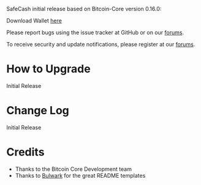 SafeCash initial release based on Bitcoin-Core version 0.16.0:

Download Wallet [here](https://safecash.io/#download)

Please report bugs using the issue tracker at GitHub or on our [forums](https://safecash.io/forum/).

To receive security and update notifications, please register at our [forums](https://safecash.io/forum/).

How to Upgrade
==============

Initial Release


Change Log
===============

Initial Release

Credits
=======

- Thanks to the Bitcoin Core Development team
- Thanks to [Bulwark](https://github.com/bulwark-crypto/Bulwark) for the great README templates
